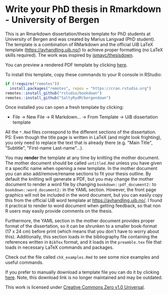 # Write your PhD thesis in Rmarkdown - University of Bergen

This is an Rmarkdown dissertation/thesis template for PhD students at University of Bergen and was created by Marius Langvad (PhD student). The template is a combination of RMarkdown and the official UiB LaTeX template (<https://avhandling.uib.no/>) to achieve proper formatting (no LaTeX skills required). The work was inspired by [ismayc/thesisdown](https://github.com/ismayc/thesisdown).

You can preview a rendered PDF template by clicking [here](https://github.com/SaltyRydM/bergendown/blob/main/thesis.pdf#:~:text=Raw%20file%20content-,Download,-%E2%8C%98).

To install this template, copy these commands to your R console in RStudio:

``` r
if (!require("remotes")) 
  install.packages("remotes", repos = "https://cran.rstudio.org")
remotes::install_github("rstudio/bookdown")
remotes::install_github("SaltyRydM/bergendown")
```

Once installed you can open a fresh template by clicking:

- File -> New File -> R Markdown... -> From Template -> UiB dissertation template

All the `*.Rmd` files correspond to the different sections of the dissertation. PS: Even though the title page is written in LaTeX (and might look frighting), you only need to replace the text that is already there (e.g. "Main Title", "Subtitle", "First-name Last-name"...).

You may **render** the template at any time by knitting the mother document. The mother document should be called `untitled.Rmd` unless you have given it a specific name when opening a new template. In the mother document you can also add/remove/rename sections to fit your thesis outline. By default the knitting will generate a PDF, but you may change the mother document to render a word file by changing `bookdown::pdf_document2:` to `bookdown::word_document2:` in the YAML section. However, the front page graphics will not be included in the word document, but you can easily copy this from the official UiB word template at <https://avhandling.uib.no/>. I found it practical to render to word document when getting feedback, so that non R users may easily provide comments on the thesis.

Furthermore, the YAML section in the mother document provides proper format of the dissertation, so it can be shrunken to a smaller book-format (17 x 24 cm) before print (which means that you don't have to worry about this). Additionally, this section loads in the bibliography file containing the references written in `BibTex` format, and it loads in the `preamble.tex` file that loads in necessary LaTeX commands and packages.

Check out the file called `chX_examples.Rmd` to see some nice examples and useful commands.

If you prefer to manually download a template file you can do it by clicking [here](https://github.com/VirVar-project/UiB-dissertation-template/archive/refs/heads/main.zip). Note, this download link is no longer maintained and may be outdated.

This work is licensed under [Creative Commons Zero v1.0 Universal](https://creativecommons.org/publicdomain/zero/1.0/).

